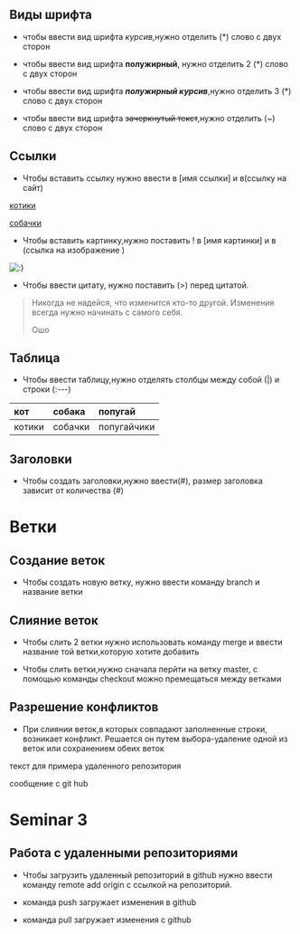 ## Виды шрифта

- чтобы ввести вид шрифта *курсив*,нужно отделить (*) слово с двух сторон

- чтобы ввести вид шрифта **полужирный**, нужно отделить 2 (*) слово с двух сторон
 
- чтобы ввести вид шрифта ***полужирный курсив***,нужно отделить 3 (*) слово с двух сторон

- чтобы ввести вид шрифта ~~зачеркнутый текст~~,нужно отделить (~) слово с двух сторон

## Ссылки
- Чтобы вставить ссылку нужно ввести в [имя ссылки] и  в(ссылку на сайт)

[котики](https://pro-kotikov.ru/)

[собачки](https://doge.ru/)

- Чтобы вставить картинку,нужно поставить ! в [имя картинки] и в (ссылка на изображение )

![:)](https://www.meme-arsenal.com/memes/f830f0351c0204f3d35e13fa4ca895d7.jpg)

- Чтобы ввести цитату, нужно поставить (>) перед цитатой.

>Никогда не надейся, что изменится кто-то другой. Изменения всегда нужно начинать с самого себя.
>
>Ошо

## Таблица 

- Чтобы ввести таблицу,нужно отделять столбцы между собой (|) и строки (:---)


|   кот  |  собака |   попугай   |
|:-------|:--------|:------------|
| котики | собачки | попугайчики |
 
## Заголовки
 
 - Чтобы создать заголовки,нужно ввести(#), размер заголовка зависит от количества (#)

 # Ветки

 ## Создание веток

 - Чтобы создать новую ветку, нужно ввести команду branch  и название ветки

 ## Слияние веток

 - Чтобы слить 2 ветки нужно использовать команду merge и ввести название той ветки,которую хотите добавить 
 
 - Чтобы слить ветки,нужно сначала перйти на ветку master, с помощью команды checkout можно премещаться между ветками

 ## Разрешение конфликтов

 - При слиянии веток,в которых совпадают заполненные строки, возникает конфликт. 
 Решается он путем выбора-удаление одной из веток или сохранением обеих веток

текст для примера удаленного репозитория

сообщениe с git hub
 

# Seminar 3

## Работа с удаленными репозиториями

- Чтобы загрузить удаленный репозиторий в github нужно ввести команду remote add origin с ссылкой на репозиторий.

- команда push загружает изменения в github 

- команда pull загружает изменения с github
